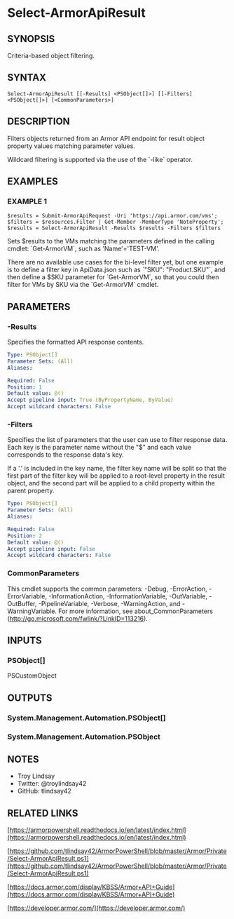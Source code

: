 # Select-ArmorApiResult

## SYNOPSIS
Criteria-based object filtering.

## SYNTAX

```
Select-ArmorApiResult [[-Results] <PSObject[]>] [[-Filters] <PSObject[]>] [<CommonParameters>]
```

## DESCRIPTION
Filters objects returned from an Armor API endpoint for result object
property values matching parameter values.

Wildcard filtering is supported via the use of the \`-like\` operator.

## EXAMPLES

### EXAMPLE 1
```
$results = Submit-ArmorApiRequest -Uri 'https://api.armor.com/vms'; $filters = $resources.Filter | Get-Member -MemberType 'NoteProperty'; $results = Select-ArmorApiResult -Results $results -Filters $filters
```

Sets $results to the VMs matching the parameters defined in the calling cmdlet:
\`Get-ArmorVM\`, such as 'Name'='TEST-VM'.

There are no available use cases for the bi-level filter yet, but one example
is to define a filter key in ApiData.json such as \`"SKU": "Product.SKU"\`,
and then define a $SKU parameter for \`Get-ArmorVM\`, so that you could then
filter for VMs by SKU via the \`Get-ArmorVM\` cmdlet.

## PARAMETERS

### -Results
Specifies the formatted API response contents.

```yaml
Type: PSObject[]
Parameter Sets: (All)
Aliases:

Required: False
Position: 1
Default value: @()
Accept pipeline input: True (ByPropertyName, ByValue)
Accept wildcard characters: False
```

### -Filters
Specifies the list of parameters that the user can use to filter response data.
Each key is the parameter name without the "$" and each value corresponds to
the response data's key.

If a '.' is included in the key name, the filter key name will be split so that
the first part of the filter key will be applied to a root-level property in
the result object, and the second part will be applied to a child property
within the parent property.

```yaml
Type: PSObject[]
Parameter Sets: (All)
Aliases:

Required: False
Position: 2
Default value: @()
Accept pipeline input: False
Accept wildcard characters: False
```

### CommonParameters
This cmdlet supports the common parameters: -Debug, -ErrorAction, -ErrorVariable, -InformationAction, -InformationVariable, -OutVariable, -OutBuffer, -PipelineVariable, -Verbose, -WarningAction, and -WarningVariable.
For more information, see about_CommonParameters (http://go.microsoft.com/fwlink/?LinkID=113216).

## INPUTS

### PSObject[]

PSCustomObject

## OUTPUTS

### System.Management.Automation.PSObject[]

### System.Management.Automation.PSObject

## NOTES
- Troy Lindsay
- Twitter: @troylindsay42
- GitHub: tlindsay42

## RELATED LINKS

[https://armorpowershell.readthedocs.io/en/latest/index.html](https://armorpowershell.readthedocs.io/en/latest/index.html)

[https://github.com/tlindsay42/ArmorPowerShell/blob/master/Armor/Private/Select-ArmorApiResult.ps1](https://github.com/tlindsay42/ArmorPowerShell/blob/master/Armor/Private/Select-ArmorApiResult.ps1)

[https://docs.armor.com/display/KBSS/Armor+API+Guide](https://docs.armor.com/display/KBSS/Armor+API+Guide)

[https://developer.armor.com/](https://developer.armor.com/)

